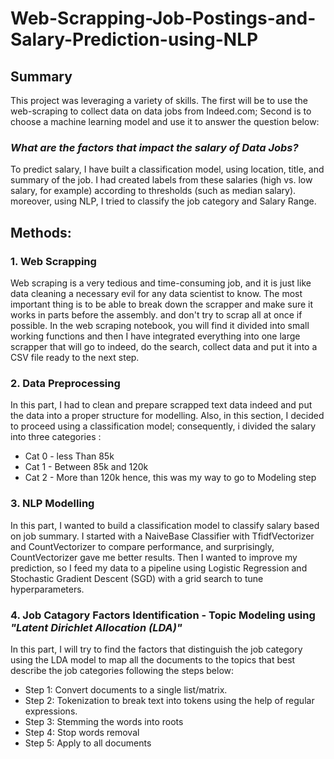# Web-Scrapping-Job-Postings-and-Salary-Prediction-using-NLP

## Summary 
This project was leveraging a variety of skills. The first will be to use the web-scraping to collect data on data jobs from Indeed.com; Second is to choose a machine learning model and use it to answer the question below:

### *What are the factors that impact the salary of Data Jobs?*

To predict salary, I have built a classification model, using location, title, and summary of the job. I had created labels from these salaries (high vs. low salary, for example) according to thresholds (such as median salary). moreover, using NLP, I tried to classify the job category and Salary Range.

## Methods:
### 1. Web Scrapping

Web scraping is a very tedious and time-consuming job, and it is just like data cleaning a necessary evil for any data scientist to know. The most important thing is to be able to break down the scrapper and make sure it works in parts before the assembly. and don't try to scrap all at once if possible. 
In the web scraping notebook, you will find it divided into small working functions and then I have integrated everything into one large scrapper that will go to indeed, do the search, collect data and put it into a CSV file ready to the next step.

### 2. Data Preprocessing

In this part, I had to clean and prepare scrapped text data indeed and put the data into a proper structure for modelling.
Also, in this section, I decided to proceed using a classification model; consequently, i divided the salary into three categories :
- Cat 0 - less Than 85k
- Cat 1 - Between 85k and 120k
- Cat 2 - More than 120k
hence, this was my way to go to Modeling step

### 3. NLP Modelling 
In this part, I wanted to build a classification model to classify salary based on job summary. I started with a NaiveBase  Classifier with TfidfVectorizer and CountVectorizer to compare performance, and surprisingly, CountVectorizer gave me better results.
Then I wanted to improve my prediction, so I feed my data to a pipeline using Logistic Regression and Stochastic Gradient Descent (SGD) with a grid search to tune hyperparameters.

### 4. Job Catagory Factors Identification - Topic Modeling using __*"Latent Dirichlet Allocation (LDA)"*__

In this part, I will try to find the factors that distinguish the job category using the LDA model to map all the documents to the topics that best describe the job categories following the steps below:
- Step 1: Convert documents to a single list/matrix.
- Step 2: Tokenization to break text into tokens using the help of regular expressions.
- Step 3: Stemming the words into roots
- Step 4: Stop words removal
- Step 5: Apply to all documents
